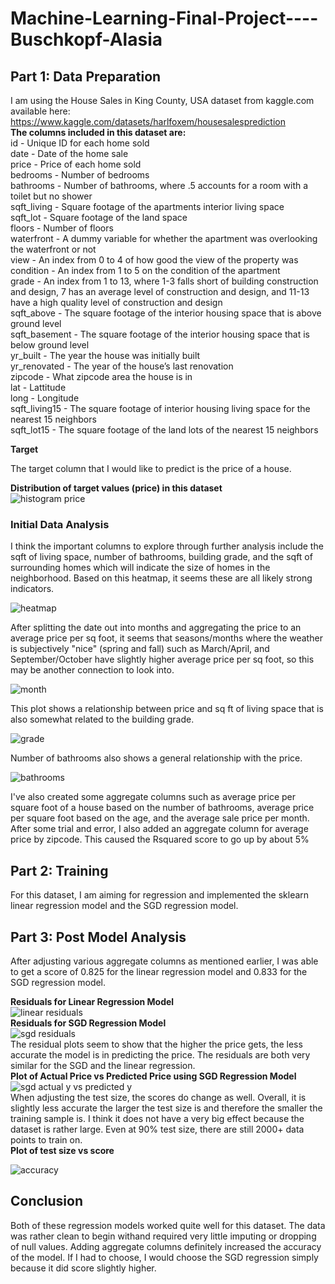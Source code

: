 # Machine-Learning-Final-Project----Buschkopf-Alasia

## Part 1: Data Preparation
I am using the House Sales in King County, USA dataset from kaggle.com available here: https://www.kaggle.com/datasets/harlfoxem/housesalesprediction</br>
**The columns included in this dataset are:** </br>
id - Unique ID for each home sold </br>
date - Date of the home sale</br>
price - Price of each home sold</br>
bedrooms - Number of bedrooms</br>
bathrooms - Number of bathrooms, where .5 accounts for a room with a toilet but no shower</br>
sqft_living - Square footage of the apartments interior living space</br>
sqft_lot - Square footage of the land space</br>
floors - Number of floors</br>
waterfront - A dummy variable for whether the apartment was overlooking the waterfront or not</br>
view - An index from 0 to 4 of how good the view of the property was</br>
condition - An index from 1 to 5 on the condition of the apartment</br>
grade - An index from 1 to 13, where 1-3 falls short of building construction and design, 7 has an average level of construction and design, and 11-13 have a high quality level of construction and design</br>
sqft_above - The square footage of the interior housing space that is above ground level</br>
sqft_basement - The square footage of the interior housing space that is below ground level</br>
yr_built - The year the house was initially built</br>
yr_renovated - The year of the house’s last renovation</br>
zipcode - What zipcode area the house is in</br>
lat - Lattitude</br>
long - Longitude</br>
sqft_living15 - The square footage of interior housing living space for the nearest 15 neighbors</br>
sqft_lot15 - The square footage of the land lots of the nearest 15 neighbors</br>

 **Target**</br>

The target column that I would like to predict is the price of a house. </br>

**Distribution of target values (price) in this dataset**</br>
![histogram price](https://user-images.githubusercontent.com/82225286/165817872-555c883f-5c58-4521-ae9a-dd07c0d9e0c4.png)

### Initial Data Analysis</br>

I think the important columns to explore through further analysis include the sqft of living space, number of bathrooms, building grade, and the sqft of surrounding homes which will indicate the size of homes in the neighborhood. Based on this heatmap, it seems these are all likely strong indicators. </br>

![heatmap](https://user-images.githubusercontent.com/82225286/167062443-5f02582c-cd37-4d64-bb7d-309190b2a448.png)</br>


After splitting the date out into months and aggregating the price to an average price per sq foot, it seems that seasons/months where the weather is subjectively "nice" (spring and fall) such as March/April, and September/October have slightly higher average price per sq foot, so this may be another connection to look into.</br>

![month](https://user-images.githubusercontent.com/82225286/165663010-54d14d49-e468-4395-af88-70e556e82814.png)

This plot shows a relationship between price and sq ft of living space that is also somewhat related to the building grade. </br>

![grade](https://user-images.githubusercontent.com/82225286/165664848-9d7f2ecc-bef0-4588-ad73-dbf6ecc61987.png)

Number of bathrooms also shows a general relationship with the price. </br>

![bathrooms](https://user-images.githubusercontent.com/82225286/165665239-9cfe2e64-f8c8-409e-873e-cb9470bd4938.png)

I've also created some aggregate columns such as average price per square foot of a house based on the number of bathrooms, average price per square foot based on the age, and the average sale price per month. After some trial and error, I also added an aggregate column for average price by zipcode. This caused the Rsquared score to go up by about 5%


## Part 2: Training </br>
For this dataset, I am aiming for regression and implemented the sklearn linear regression model and the SGD regression model.

## Part 3: Post Model Analysis </br>
After adjusting various aggregate columns as mentioned earlier, I was able to get a score of 0.825 for the linear regression model and 0.833 for the SGD regression model. </br> 

**Residuals for Linear Regression Model**</br>
![linear residuals](https://user-images.githubusercontent.com/82225286/167061777-03eaa6f0-2170-4acd-879f-d9ad8e121c11.png)</br>
**Residuals for SGD Regression Model**</br>
![sgd residuals](https://user-images.githubusercontent.com/82225286/167061827-77ed031c-4273-4ac9-9520-089020cfca94.png)</br>
 The residual plots seem to show that the higher the price gets, the less accurate the model is in predicting the price. The residuals are both very similar for the SGD and the linear regression.</br>
**Plot of Actual Price vs Predicted Price using SGD Regression Model** </br>
![sgd actual y vs predicted y](https://user-images.githubusercontent.com/82225286/167061907-2eff712b-1a9b-4172-aa79-d6e9591c07a7.png) </br>
When adjusting the test size, the scores do change as well. Overall, it is slightly less accurate the larger the test size is and therefore the smaller the training sample is. I think it does not have a very big effect because the dataset is rather large. Even at 90% test size, there are still 2000+ data points to train on.</br>
**Plot of test size vs score** </br>

![accuracy](https://user-images.githubusercontent.com/82225286/167063729-2162d213-7dcc-456c-997b-9e88e78c0f09.png)

## Conclusion</br> 
Both of these regression models worked quite well for this dataset. The data was rather clean to begin withand required very little imputing or dropping of null values. Adding aggregate columns definitely increased the accuracy of the model. If I had to choose, I would choose the SGD regression simply because it did score slightly higher.



